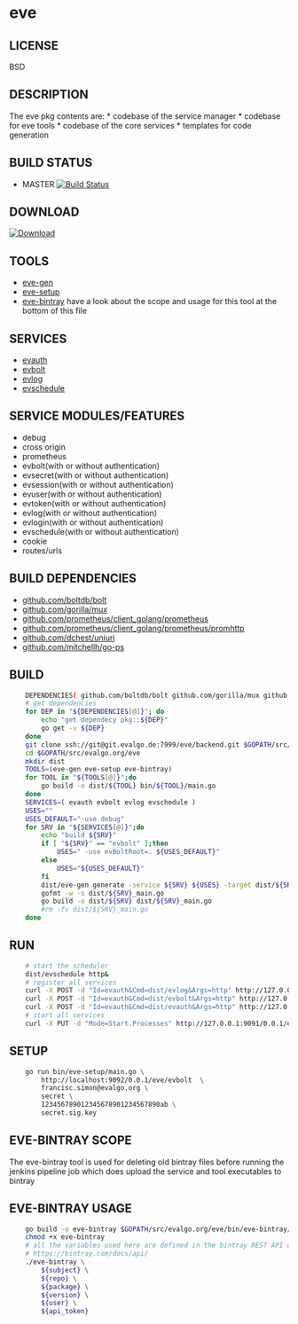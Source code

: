 # eve

## LICENSE
BSD

## DESCRIPTION
The eve pkg contents are:
    * codebase of the service manager
    * codebase for eve tools
    * codebase of the core services
    * templates for code generation

## BUILD STATUS
* MASTER [![Build Status](https://jenkins.evalgo.de:8443/buildStatus/icon?job=eve%20backend%20pipeline/master)](https://jenkins.evalgo.de:8443/job/eve%20backend%20pipeline/master)

## DOWNLOAD
 [ ![Download](https://api.bintray.com/packages/evalgo/eve-backend/core/images/download.svg) ](https://bintray.com/evalgo/eve-backend/core/_latestVersion)

## TOOLS
* [eve-gen]()
* [eve-setup]()
* [eve-bintray]()
  have a look about the scope and usage for this tool at the bottom of this file

## SERVICES
* [evauth]()
* [evbolt]()
* [evlog]()
* [evschedule]()

## SERVICE MODULES/FEATURES
* debug
* cross origin
* prometheus
* evbolt(with or without authentication)
* evsecret(with or without authentication)
* evsession(with or without authentication)
* evuser(with or without authentication)
* evtoken(with or without authentication)
* evlog(with or without authentication)
* evlogin(with or without authentication)
* evschedule(with or without authentication)
* cookie
* routes/urls

## BUILD DEPENDENCIES
* [github.com/boltdb/bolt](https://github.com/boltdb/bolt)
* [github.com/gorilla/mux](https://github.com/gorilla/mux)
* [github.com/prometheus/client_golang/prometheus](https://github.com/prometheus/client_golang/tree/master/prometheus)
* [github.com/prometheus/client_golang/prometheus/promhttp](https://github.com/prometheus/client_golang/tree/master/prometheus/promhttp)
* [github.com/dchest/uniuri](https://github.com/dchest/uniuri)
* [github.com/mitchellh/go-ps](https://github.com/mitchellh/go-ps)

## BUILD
```bash
    DEPENDENCIES( github.com/boltdb/bolt github.com/gorilla/mux github.com/mitchellh/go-ps github.com/dchest/uniuri github.com/prometheus/client_golang/prometheus github.com/prometheus/client_golang/prometheus/promhttp )
    # get dependencies
    for DEP in "${DEPENDENCIES[@]}"; do
        echo "get dependecy pkg::${DEP}"
        go get -v ${DEP}
    done
    git clone ssh://git@git.evalgo.de:7999/eve/backend.git $GOPATH/src/evalgo.org/eve
    cd $GOPATH/src/evalgo.org/eve
    mkdir dist
    TOOLS=(eve-gen eve-setup eve-bintray)
    for TOOL in "${TOOLS[@]}";do
        go build -o dist/${TOOL} bin/${TOOL}/main.go
    done
    SERVICES=( evauth evbolt evlog evschedule )
    USES=""
    USES_DEFAULT="-use debug"
    for SRV in "${SERVICES[@]}";do
        echo "build ${SRV}"
        if [ "${SRV}" == "evbolt" ];then
            USES=" -use evBoltRoot=. ${USES_DEFAULT}"
        else
            USES="${USES_DEFAULT}"
        fi
        dist/eve-gen generate -service ${SRV} ${USES} -target dist/${SRV}_main.go
        gofmt -w -s dist/${SRV}_main.go
        go build -o dist/${SRV} dist/${SRV}_main.go
        #rm -fv dist/${SRV}_main.go
    done
```

## RUN
```bash
    # start the scheduler
    dist/evschedule http&
    # register all services
    curl -X POST -d "Id=evauth&Cmd=dist/evlog&Args=http" http://127.0.0.1:9091/0.0.1/eve/evschedule
    curl -X POST -d "Id=evauth&Cmd=dist/evbolt&Args=http" http://127.0.0.1:9091/0.0.1/eve/evschedule
    curl -X POST -d "Id=evauth&Cmd=dist/evauth&Args=http" http://127.0.0.1:9091/0.0.1/eve/evschedule
    # start all services
    curl -X PUT -d "Mode=Start.Processes" http://127.0.0.1:9091/0.0.1/eve/evschedule
```

## SETUP
```bash
    go run bin/eve-setup/main.go \
        http://localhost:9092/0.0.1/eve/evbolt  \
        francisc.simon@evalgo.org \
        secret \
        123456789012345678901234567890ab \
        secret.sig.key
```

## EVE-BINTRAY SCOPE
The eve-bintray tool is used for deleting old bintray files before running the jenkins pipeline job which does upload the service and tool executables to bintray

## EVE-BINTRAY USAGE
```bash
    go build -o eve-bintray $GOPATH/src/evalgo.org/eve/bin/eve-bintray/main.go
    chmod +x eve-bintray
    # all the variables used here are defined in the bintray REST API documentation
    # https://bintray.com/docs/api/
    ./eve-bintray \
        ${subject} \
        ${repo} \
        ${package} \
        ${version} \
        ${user} \
        ${api_token}
```
